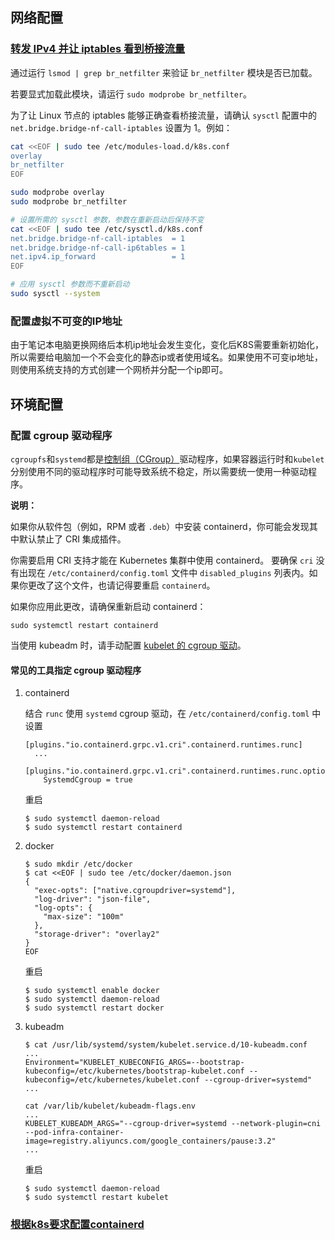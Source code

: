 ## 网络配置

### [转发 IPv4 并让 iptables 看到桥接流量](https://kubernetes.io/zh-cn/docs/setup/production-environment/container-runtimes/#%E8%BD%AC%E5%8F%91-ipv4-%E5%B9%B6%E8%AE%A9-iptables-%E7%9C%8B%E5%88%B0%E6%A1%A5%E6%8E%A5%E6%B5%81%E9%87%8F)

通过运行 `lsmod | grep br_netfilter` 来验证 `br_netfilter` 模块是否已加载。

若要显式加载此模块，请运行 `sudo modprobe br_netfilter`。

为了让 Linux 节点的 iptables 能够正确查看桥接流量，请确认 `sysctl` 配置中的 `net.bridge.bridge-nf-call-iptables` 设置为 1。例如：

```bash
cat <<EOF | sudo tee /etc/modules-load.d/k8s.conf
overlay
br_netfilter
EOF

sudo modprobe overlay
sudo modprobe br_netfilter

# 设置所需的 sysctl 参数，参数在重新启动后保持不变
cat <<EOF | sudo tee /etc/sysctl.d/k8s.conf
net.bridge.bridge-nf-call-iptables  = 1
net.bridge.bridge-nf-call-ip6tables = 1
net.ipv4.ip_forward                 = 1
EOF

# 应用 sysctl 参数而不重新启动
sudo sysctl --system
```

### 配置虚拟不可变的IP地址

由于笔记本电脑更换网络后本机ip地址会发生变化，变化后K8S需要重新初始化，所以需要给电脑加一个不会变化的静态ip或者使用域名。如果使用不可变ip地址，则使用系统支持的方式创建一个网桥并分配一个ip即可。

## 环境配置

### 配置 cgroup 驱动程序

`cgroupfs`和`systemd`都是[控制组（CGroup）](https://kubernetes.io/zh-cn/docs/reference/glossary/?all=true#term-cgroup)驱动程序，如果容器运行时和`kubelet`分别使用不同的驱动程序时可能导致系统不稳定，所以需要统一使用一种驱动程序。

**说明：**

如果你从软件包（例如，RPM 或者 `.deb`）中安装 containerd，你可能会发现其中默认禁止了 CRI 集成插件。

你需要启用 CRI 支持才能在 Kubernetes 集群中使用 containerd。 要确保 `cri` 没有出现在 `/etc/containerd/config.toml` 文件中 `disabled_plugins` 列表内。如果你更改了这个文件，也请记得要重启 `containerd`。

如果你应用此更改，请确保重新启动 containerd：

```shell
sudo systemctl restart containerd
```

当使用 kubeadm 时，请手动配置 [kubelet 的 cgroup 驱动](https://kubernetes.io/zh-cn/docs/tasks/administer-cluster/kubeadm/configure-cgroup-driver/#configuring-the-kubelet-cgroup-driver)。

#### 常见的工具指定 cgroup 驱动程序

1. containerd

   结合 `runc` 使用 `systemd` cgroup 驱动，在 `/etc/containerd/config.toml` 中设置

   ```
   [plugins."io.containerd.grpc.v1.cri".containerd.runtimes.runc]
     ...
     [plugins."io.containerd.grpc.v1.cri".containerd.runtimes.runc.options]
       SystemdCgroup = true
   ```

   重启

   ```shell
   $ sudo systemctl daemon-reload
   $ sudo systemctl restart containerd
   ```

2. docker

   ```shell
   $ sudo mkdir /etc/docker
   $ cat <<EOF | sudo tee /etc/docker/daemon.json
   {
     "exec-opts": ["native.cgroupdriver=systemd"],
     "log-driver": "json-file",
     "log-opts": {
       "max-size": "100m"
     },
     "storage-driver": "overlay2"
   }
   EOF
   ```

   重启

   ```shell
   $ sudo systemctl enable docker
   $ sudo systemctl daemon-reload
   $ sudo systemctl restart docker
   ```

3. kubeadm

   ```shell
   $ cat /usr/lib/systemd/system/kubelet.service.d/10-kubeadm.conf
   ...
   Environment="KUBELET_KUBECONFIG_ARGS=--bootstrap-kubeconfig=/etc/kubernetes/bootstrap-kubelet.conf --kubeconfig=/etc/kubernetes/kubelet.conf --cgroup-driver=systemd"
   ...
   
   cat /var/lib/kubelet/kubeadm-flags.env
   ...
   KUBELET_KUBEADM_ARGS="--cgroup-driver=systemd --network-plugin=cni --pod-infra-container-image=registry.aliyuncs.com/google_containers/pause:3.2"
   ...
   ```

   重启

   ```shell
   $ sudo systemctl daemon-reload
   $ sudo systemctl restart kubelet
   ```

### [根据k8s要求配置containerd](https://kubernetes.io/zh-cn/docs/setup/production-environment/container-runtimes/#containerd)

